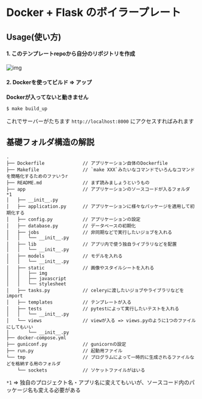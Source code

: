 # Docker + Flask のボイラープレート

## Usage(使い方)
#### 1. このテンプレートrepoから自分のリポジトリを作成
![img](https://i.imgur.com/AlA5ZcQ.png)

#### 2. Dockerを使ってビルド => アップ
__Dockerが入ってないと動きません__  

```bash
$ make build_up
```

これでサーバーがたちます
`http://localhost:8000`
にアクセスすればみれます  


## 基礎フォルダ構造の解説
```text
.
├── Dockerfile              // アプリケーション自体のDockerfile
├── Makefile                // `make XXX`みたいなコマンドでいろんなコマンドを簡略化するためのファいうr
├── README.md               // まず読みましょうというもの
├── app                     // アプリケーションのソースコードが入るフォルダ *1
│   ├── __init__.py
│   ├── application.py      // アプリケーションに様々なパッケージを適用して初期化する
│   ├── config.py           // アプリケーションの設定
│   ├── database.py         // データベースの初期化
│   ├── jobs                // 非同期などで実行したいジョブを入れる
│   │   └── __init__.py
│   ├── lib                 // アプリ内で使う独自ライブラリなどを配置
│   │   └── __init__.py
│   ├── models              // モデルを入れる
│   │   └── __init__.py
│   ├── static              // 画像やスタイルシートを入れる
│   │   ├── img
│   │   ├── javascript
│   │   └── stylesheet
│   ├── tasks.py            // celeryに渡したいジョブやライブラリなどをimport
│   ├── templates           // テンプレートが入る
│   ├── tests               // pytestによって実行したいテストを入れる
│   │   └── __init__.py
│   └── views               // viewが入る => views.pyのように1つのファイルにしてもいい
│       └── __init__.py
├── docker-compose.yml      
├── guniconf.py             // gunicornの設定
├── run.py                  // 起動用ファイル
└── tmp                     // プログラムによって一時的に生成されるファイルなどを格納する用のフォルダ
    └── sockets             // ソケットファイルがはいる

```
`*1` => 独自のプロジェクト名・アプリ名に変えてもいいが、ソースコード内のパッケージ名も変える必要がある
